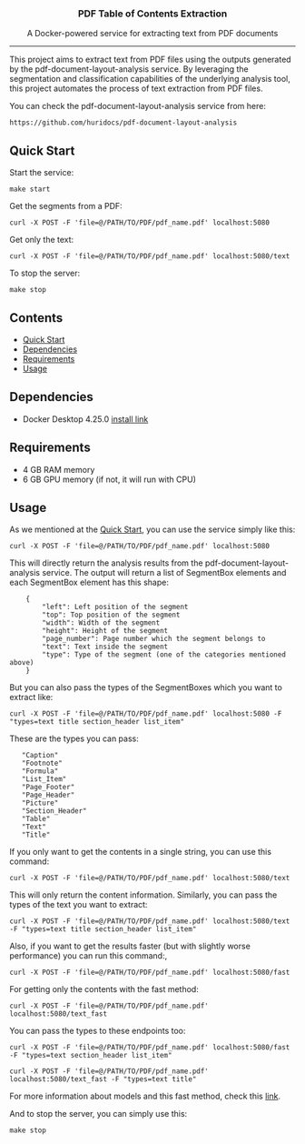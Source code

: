<h3 align="center">PDF Table of Contents Extraction</h3>
<p align="center">A Docker-powered service for extracting text from PDF documents</p>

---
This project aims to extract text from PDF files using the outputs generated by the 
pdf-document-layout-analysis service. By leveraging the segmentation and classification capabilities of the underlying
analysis tool, this project automates the process of text extraction from PDF files.

You can check the pdf-document-layout-analysis service from here:

    https://github.com/huridocs/pdf-document-layout-analysis

## Quick Start
Start the service:

    make start

Get the segments from a PDF:

    curl -X POST -F 'file=@/PATH/TO/PDF/pdf_name.pdf' localhost:5080

Get only the text:

    curl -X POST -F 'file=@/PATH/TO/PDF/pdf_name.pdf' localhost:5080/text

To stop the server:

    make stop

## Contents
- [Quick Start](#quick-start)
- [Dependencies](#dependencies)
- [Requirements](#requirements)
- [Usage](#usage)

## Dependencies
* Docker Desktop 4.25.0 [install link](https://www.docker.com/products/docker-desktop/)

## Requirements
* 4 GB RAM memory
* 6 GB GPU memory (if not, it will run with CPU)

## Usage

As we mentioned at the [Quick Start](#quick-start), you can use the service simply like this:

    curl -X POST -F 'file=@/PATH/TO/PDF/pdf_name.pdf' localhost:5080

This will directly return the analysis results from the pdf-document-layout-analysis service. The output will return a
list of SegmentBox elements and each SegmentBox element has this shape:

        {
            "left": Left position of the segment
            "top": Top position of the segment
            "width": Width of the segment
            "height": Height of the segment
            "page_number": Page number which the segment belongs to
            "text": Text inside the segment
            "type": Type of the segment (one of the categories mentioned above)
        }


But you can also pass the types of the SegmentBoxes which you want to extract like:

    curl -X POST -F 'file=@/PATH/TO/PDF/pdf_name.pdf' localhost:5080 -F "types=text title section_header list_item"

These are the types you can pass:

       "Caption"
       "Footnote"
       "Formula"
       "List_Item"
       "Page_Footer"
       "Page_Header"
       "Picture"
       "Section_Header"
       "Table"
       "Text"
       "Title"


If you only want to get the contents in a single string, you can use this command:

    curl -X POST -F 'file=@/PATH/TO/PDF/pdf_name.pdf' localhost:5080/text

This will only return the content information. Similarly, you can pass the types of the text you want to extract:

    curl -X POST -F 'file=@/PATH/TO/PDF/pdf_name.pdf' localhost:5080/text -F "types=text title section_header list_item"


Also, if you want to get the results faster (but with slightly worse performance) you can run this command:,

    curl -X POST -F 'file=@/PATH/TO/PDF/pdf_name.pdf' localhost:5080/fast

For getting only the contents with the fast method:

    curl -X POST -F 'file=@/PATH/TO/PDF/pdf_name.pdf' localhost:5080/text_fast

You can pass the types to these endpoints too:

    curl -X POST -F 'file=@/PATH/TO/PDF/pdf_name.pdf' localhost:5080/fast -F "types=text section_header list_item"

    curl -X POST -F 'file=@/PATH/TO/PDF/pdf_name.pdf' localhost:5080/text_fast -F "types=text title"

For more information about models and this fast method, check this [link](https://github.com/huridocs/pdf-document-layout-analysis#models).


And to stop the server, you can simply use this:

    make stop

